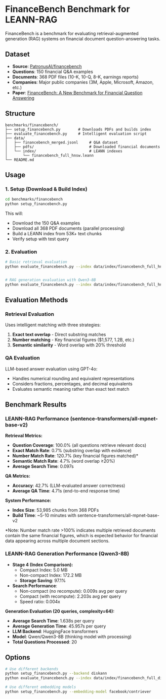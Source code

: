 # FinanceBench Benchmark for LEANN-RAG

FinanceBench is a benchmark for evaluating retrieval-augmented generation (RAG) systems on financial document question-answering tasks.

## Dataset

- **Source**: [PatronusAI/financebench](https://huggingface.co/datasets/PatronusAI/financebench)
- **Questions**: 150 financial Q&A examples
- **Documents**: 368 PDF files (10-K, 10-Q, 8-K, earnings reports)
- **Companies**: Major public companies (3M, Apple, Microsoft, Amazon, etc.)
- **Paper**: [FinanceBench: A New Benchmark for Financial Question Answering](https://arxiv.org/abs/2311.11944)

## Structure

```
benchmarks/financebench/
├── setup_financebench.py        # Downloads PDFs and builds index
├── evaluate_financebench.py     # Intelligent evaluation script
├── data/
│   ├── financebench_merged.jsonl     # Q&A dataset
│   ├── pdfs/                         # Downloaded financial documents
│   └── index/                        # LEANN indexes
│       └── financebench_full_hnsw.leann
└── README.md
```

## Usage

### 1. Setup (Download & Build Index)

```bash
cd benchmarks/financebench
python setup_financebench.py
```

This will:
- Download the 150 Q&A examples
- Download all 368 PDF documents (parallel processing)
- Build a LEANN index from 53K+ text chunks
- Verify setup with test query

### 2. Evaluation

```bash
# Basic retrieval evaluation
python evaluate_financebench.py --index data/index/financebench_full_hnsw.leann


# RAG generation evaluation with Qwen3-8B
python evaluate_financebench.py --index data/index/financebench_full_hnsw.leann --stage 4 --complexity 64 --llm-backend hf --model-name Qwen/Qwen3-8B --output results_qwen3.json
```

## Evaluation Methods

### Retrieval Evaluation
Uses intelligent matching with three strategies:
1. **Exact text overlap** - Direct substring matches
2. **Number matching** - Key financial figures ($1,577, 1.2B, etc.)
3. **Semantic similarity** - Word overlap with 20% threshold

### QA Evaluation
LLM-based answer evaluation using GPT-4o:
- Handles numerical rounding and equivalent representations
- Considers fractions, percentages, and decimal equivalents
- Evaluates semantic meaning rather than exact text match

## Benchmark Results

### LEANN-RAG Performance (sentence-transformers/all-mpnet-base-v2)

**Retrieval Metrics:**
- **Question Coverage**: 100.0% (all questions retrieve relevant docs)
- **Exact Match Rate**: 0.7% (substring overlap with evidence)
- **Number Match Rate**: 120.7% (key financial figures matched)*
- **Semantic Match Rate**: 4.7% (word overlap ≥20%)
- **Average Search Time**: 0.097s

**QA Metrics:**
- **Accuracy**: 42.7% (LLM-evaluated answer correctness)
- **Average QA Time**: 4.71s (end-to-end response time)

**System Performance:**
- **Index Size**: 53,985 chunks from 368 PDFs
- **Build Time**: ~5-10 minutes with sentence-transformers/all-mpnet-base-v2

*Note: Number match rate >100% indicates multiple retrieved documents contain the same financial figures, which is expected behavior for financial data appearing across multiple document sections.

### LEANN-RAG Generation Performance (Qwen3-8B)

- **Stage 4 (Index Comparison):**
  - Compact Index: 5.0 MB
  - Non-compact Index: 172.2 MB
  - **Storage Saving**: 97.1%
- **Search Performance**:
  - Non-compact (no recompute): 0.009s avg per query
  - Compact (with recompute): 2.203s avg per query
  - Speed ratio: 0.004x

**Generation Evaluation (20 queries, complexity=64):**
- **Average Search Time**: 1.638s per query
- **Average Generation Time**: 45.957s per query
- **LLM Backend**: HuggingFace transformers
- **Model**: Qwen/Qwen3-8B (thinking model with <think></think> processing)
- **Total Questions Processed**: 20

## Options

```bash
# Use different backends
python setup_financebench.py --backend diskann
python evaluate_financebench.py --index data/index/financebench_full_diskann.leann

# Use different embedding models
python setup_financebench.py --embedding-model facebook/contriever
```
